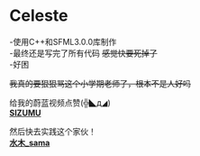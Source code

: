 # Celeste

-使用C++和SFML3.0.0库制作<br>
-最终还是写完了所有代码 ~~感觉快要死掉了~~<br>
-好困<br>

~~我真的要狠狠骂这个小学期老师了，根本不是人好吗~~<br>

给我的蔚蓝视频点赞(╬◣д◢)<br>
**[SIZUMU](https://space.bilibili.com/494826387?spm_id_from=333.1007.0.0)**<br>

然后快去实践这个家伙！<br>
**[水木_sama](https://space.bilibili.com/1359915787?spm_id_from=333.337.0.0)**<br>
